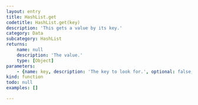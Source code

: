 ```yaml
---
layout: entry
title: HashList.get
codetitle: HashList.get(key)
description: 'This gets a value by its key.'
category: Data
subcategory: HashList
returns:
    name: null
    description: 'The value.'
    type: [Object]
parameters:
    - {name: key, description: 'The key to look for.', optional: false, type: [String]}
kind: function
todo: null
examples: []

---
```


